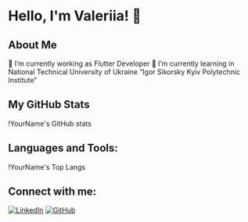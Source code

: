 # Hello, I'm Valeriia! 👋

## About Me
🔭 I’m currently working as Flutter Developer
🌱 I’m currently learning in National Technical University of Ukraine “Igor Sikorsky Kyiv Polytechnic Institute”

## My GitHub Stats
!YourName's GitHub stats

## Languages and Tools:
!YourName's Top Langs

## Connect with me:
[![LinkedIn][3.2]][3]
[![GitHub][6.2]][6]

<!-- Icons -->

[3.2]: https://raw.githubusercontent.com/MartinHeinz/MartinHeinz/master/linkedin-3-16.png (LinkedIn icon without padding)
[6.2]: https://raw.githubusercontent.com/MartinHeinz/MartinHeinz/master/github-16.png (GitHub icon without padding)

<!-- Links to your social media accounts -->

[3]: www.linkedin.com/in/valeriia-radzivilo
[6]: https://www.github.com/yourusername/](https://github.com/valeriiaradzivilo)https://github.com/valeriiaradzivilo

